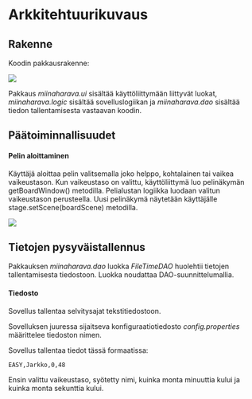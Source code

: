 # Arkkitehtuurikuvaus

## Rakenne

Koodin pakkausrakenne:

<img src="https://raw.githubusercontent.com/jarkmaen/ot-harjoitustyo/master/dokumentaatio/kuvat/pakkausrakenne.png">

Pakkaus _miinaharava.ui_ sisältää käyttöliittymään liittyvät luokat, _miinaharava.logic_ sisältää sovelluslogiikan ja _miinaharava.dao_ sisältää tiedon tallentamisesta vastaavan koodin.

## Päätoiminnallisuudet

#### Pelin aloittaminen

Käyttäjä aloittaa pelin valitsemalla joko helppo, kohtalainen tai vaikea vaikeustason. Kun vaikeustaso on valittu, käyttöliittymä luo pelinäkymän getBoardWindow() metodilla. Pelialustan logiikka luodaan valitun vaikeustason perusteella. Uusi pelinäkymä näytetään käyttäjälle stage.setScene(boardScene) metodilla.

<img src="https://raw.githubusercontent.com/jarkmaen/ot-harjoitustyo/master/dokumentaatio/kuvat/sekvenssikaavio.png">

## Tietojen pysyväistallennus

Pakkauksen _miinaharava.dao_ luokka _FileTimeDAO_ huolehtii tietojen tallentamisesta tiedostoon. Luokka noudattaa DAO-suunnittelumallia.

#### Tiedosto

Sovellus tallentaa selvitysajat tekstitiedostoon.

Sovelluksen juuressa sijaitseva konfiguraatiotiedosto _config.properties_ määrittelee tiedoston nimen.

Sovellus tallentaa tiedot tässä formaatissa:

```
EASY,Jarkko,0,48
```

Ensin valittu vaikeustaso, syötetty nimi, kuinka monta minuuttia kului ja kuinka monta sekunttia kului.
